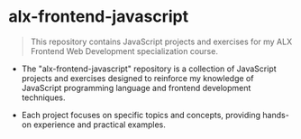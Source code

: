 # alx-frontend-javascript
> This repository contains JavaScript projects and exercises for my ALX Frontend Web Development specialization course.

-	The "alx-frontend-javascript" repository is a collection of JavaScript projects and exercises designed to reinforce my knowledge of JavaScript programming language and frontend development techniques. 

- Each project focuses on specific topics and concepts, providing hands-on experience and practical examples.
